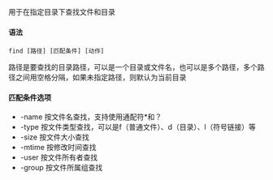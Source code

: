 用于在指定目录下查找文件和目录

#### 语法
```shell
find [路径] [匹配条件] [动作]
```
路径是要查找的目录路径，可以是一个目录或文件名，也可以是多个路径，多个路径之间用空格分隔，如果未指定路径，则默认为当前目录

#### 匹配条件选项
* -name  按文件名查找，支持使用通配符\*和？
* -type    按文件类型查找，可以是f（普通文件）、d（目录）、l（符号链接）等
* -size     按文件大小查找
* -mtime 按修改时间查找
* -user    按文件所有者查找
* -group  按文件所属组查找
